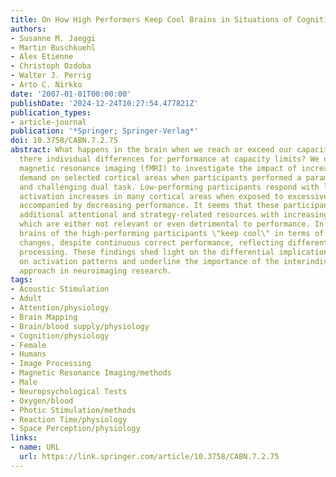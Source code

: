 ```yaml
---
title: On How High Performers Keep Cool Brains in Situations of Cognitive Overload
authors:
- Susanne M. Jaeggi
- Martin Buschkuehl
- Alex Etienne
- Christoph Ozdoba
- Walter J. Perrig
- Arto C. Nirkko
date: '2007-01-01T00:00:00'
publishDate: '2024-12-24T10:27:54.477821Z'
publication_types:
- article-journal
publication: '*Springer; Springer-Verlag*'
doi: 10.3758/CABN.7.2.75
abstract: What happens in the brain when we reach or exceed our capacity limits? Are
  there individual differences for performance at capacity limits? We used functional
  magnetic resonance imaging (fMRI) to investigate the impact of increases in processing
  demand on selected cortical areas when participants performed a parametrically varied
  and challenging dual task. Low-performing participants respond with large and load-dependent
  activation increases in many cortical areas when exposed to excessive task requirements,
  accompanied by decreasing performance. It seems that these participants recruit
  additional attentional and strategy-related resources with increasing difficulty,
  which are either not relevant or even detrimental to performance. In contrast, the
  brains of the high-performing participants \"keep cool\" in terms of activation
  changes, despite continuous correct performance, reflecting different and more efficient
  processing. These findings shed light on the differential implications of performance
  on activation patterns and underline the importance of the interindividual-differences
  approach in neuroimaging research.
tags:
- Acoustic Stimulation
- Adult
- Attention/physiology
- Brain Mapping
- Brain/blood supply/physiology
- Cognition/physiology
- Female
- Humans
- Image Processing
- Magnetic Resonance Imaging/methods
- Male
- Neuropsychological Tests
- Oxygen/blood
- Photic Stimulation/methods
- Reaction Time/physiology
- Space Perception/physiology
links:
- name: URL
  url: https://link.springer.com/article/10.3758/CABN.7.2.75
---
```

